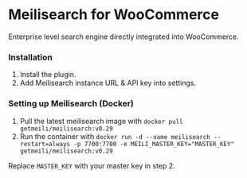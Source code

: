 # Meilisearch for WooCommerce

Enterprise level search engine directly integrated into WooCommerce.

### Installation

1. Install the plugin.
2. Add Meilisearch instance URL & API key into settings.

### Setting up Meilisearch (Docker)

1. Pull the latest meilisearch image
   with `docker pull getmeili/meilisearch:v0.29`
3. Run the container
   with `docker run -d --name meilisearch --restart=always -p 7700:7700 -e MEILI_MASTER_KEY="MASTER_KEY" getmeili/meilisearch:v0.29`

Replace `MASTER_KEY` with your master key in step 2.